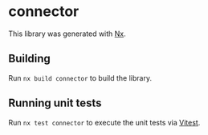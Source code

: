 # connector

This library was generated with [Nx](https://nx.dev).

## Building

Run `nx build connector` to build the library.

## Running unit tests

Run `nx test connector` to execute the unit tests via [Vitest](https://vitest.dev/).
